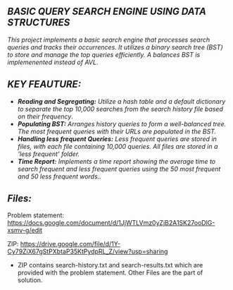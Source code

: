 ## _***BASIC QUERY SEARCH ENGINE USING DATA STRUCTURES***_

_This project implements a basic search engine that processes search queries and tracks their occurrences.
It utilizes a binary search tree (BST) to store and manage the top queries efficiently. A balances BST is implemenented instead of AVL_.


## _**KEY FEAUTURE:**_

- _**Reading and Segregating:**   Utilize a hash table and a default dictionary to separate the top 10,000 searches from the search history file based on their frequency_.
- _**Populating BST:**   Arranges history queries to form a well-balanced tree. The most frequent queries with their URLs are populated in the BST._
- _**Handling less frequent Queries:**   Less frequent queries are stored in files, with each file containing 10,000 queries. All files are stored in a 'less frequent' folder._
- _**Time Report:**   Implements a time report showing the average time to search frequent and less frequent queries using the 50 most frequent and 50 less frequent words.._

## _**Files:**_
Problem statement: https://docs.google.com/document/d/1JjWTLVmz0yZjB2A1SK27ooDlG-xsmv-g/edit

ZIP:  https://drive.google.com/file/d/1Y-Cy79ZiX67gStPXbtaP35KtPydpRL_Z/view?usp=sharing
- ZIP contains search-history.txt and search-results.txt which are provided with the problem statement. Other Files are the part of solution.
